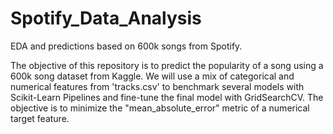 # Spotify_Data_Analysis
EDA and predictions based on 600k songs from Spotify.

The objective of this repository is to predict the popularity of a song using a 600k song dataset from Kaggle. We will use a mix of categorical and numerical features from 'tracks.csv' to benchmark several models with Scikit-Learn Pipelines and fine-tune the final model with GridSearchCV. The objective is to minimize the "mean_absolute_error" metric of a numerical target feature.
